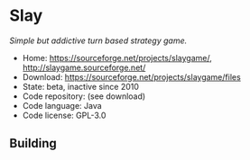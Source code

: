 # Slay

_Simple but addictive turn based strategy game._

- Home: https://sourceforge.net/projects/slaygame/, http://slaygame.sourceforge.net/
- Download: https://sourceforge.net/projects/slaygame/files
- State: beta, inactive since 2010
- Code repository: (see download)
- Code language: Java
- Code license: GPL-3.0

## Building

